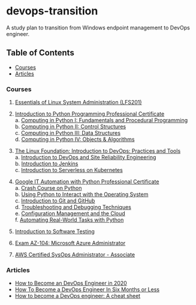 # devops-transition
A study plan to transition from Windows endpoint management to DevOps engineer.

## Table of Contents
* [Courses](#head0)
* [Articles](#head1)

### <a name="head0"></a>Courses
1.    [Essentials of Linux System Administration (LFS201)](https://training.linuxfoundation.org/training/essentials-of-linux-system-administration/)

2.    [Introduction to Python Programming Professional Certificate](https://www.edx.org/professional-certificate/introduction-to-python-programming)\
a. [Computing in Python I: Fundamentals and Procedural Programming](https://courses.edx.org/certificates/0ddde4588c4a4852aa5c85bc01efc69b)\
b. [Computing in Python II: Control Structures](https://www.edx.org/course/computing-in-python-ii-control-structures)\
c. [Computing in Python III: Data Structures](https://www.edx.org/course/computing-in-python-iii-data-structures)\
d. [Computing in Python IV: Objects & Algorithms](https://www.edx.org/course/computing-in-python-iv-objects-algorithms)

3.    [The Linux Foundation: Introduction to DevOps: Practices and Tools](https://www.edx.org/professional-certificate/linuxfoundationx-introduction-to-devops-practices-and-tools)\
a. [Introduction to DevOps and Site Reliability Engineering](https://www.edx.org/course/introduction-to-devops-and-site-reliability-engineering)\
b. [Introduction to Jenkins](https://www.edx.org/course/introduction-to-jenkins)\
c. [Introduction to Serverless on Kubernetes](https://www.edx.org/course/introduction-to-serverless-on-kubernetes)

4.    [Google IT Automation with Python Professional Certificate](https://www.coursera.org/professional-certificates/google-it-automation)\
a. [Crash Course on Python](https://www.coursera.org/learn/python-crash-course?specialization=google-it-automation)\
b. [Using Python to Interact with the Operating System](https://www.coursera.org/learn/python-operating-system?specialization=google-it-automation)\
c. [Introduction to Git and GitHub](https://www.coursera.org/learn/introduction-git-github?specialization=google-it-automation)\
d. [Troubleshooting and Debugging Techniques](https://www.coursera.org/learn/troubleshooting-debugging-techniques?specialization=google-it-automation)\
e. [Configuration Management and the Cloud](https://www.coursera.org/learn/configuration-management-cloud)\
f. [Automating Real-World Tasks with Python](https://www.coursera.org/learn/automating-real-world-tasks-python)

5.    [Introduction to Software Testing](https://www.coursera.org/learn/introduction-software-testing?ranMID=40328&ranEAID=SAyYsTvLiGQ&ranSiteID=SAyYsTvLiGQ-twtrC7ARTRkot_XGLBvDoA&siteID=SAyYsTvLiGQ-twtrC7ARTRkot_XGLBvDoA&utm_content=10&utm_medium=partners&utm_source=linkshare&utm_campaign=SAyYsTvLiGQ)

6.    [Exam AZ-104: Microsoft Azure Administrator](https://docs.microsoft.com/en-us/learn/certifications/exams/az-104)

7.    [AWS Certified SysOps Administrator - Associate](https://aws.amazon.com/certification/certified-sysops-admin-associate/)

### <a name="head1"></a>Articles
* [How to Become an DevOps Engineer in 2020](https://medium.com/swlh/how-to-become-an-devops-engineer-in-2020-80b8740d5a52)
* [How To Become a DevOps Engineer In Six Months or Less](https://medium.com/@devfire/how-to-become-a-devops-engineer-in-six-months-or-less-366097df7737)
* [How to become a DevOps engineer: A cheat sheet](https://www.reddit.com/r/devops/comments/9ab0qo/how_to_become_a_devops_engineer_a_cheat_sheet/)
